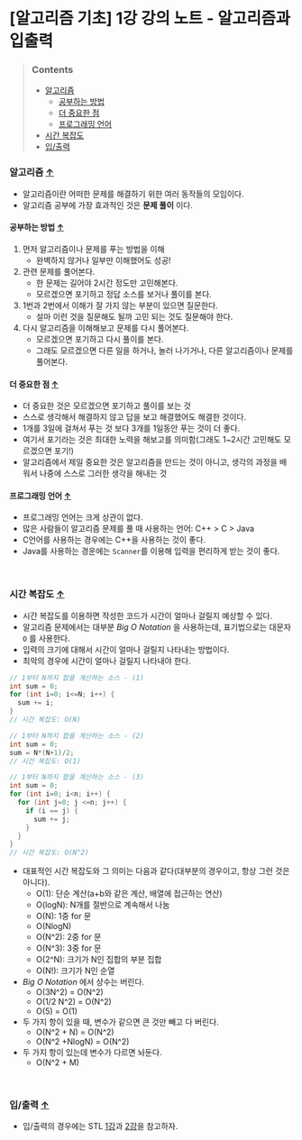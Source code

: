 # [알고리즘 기초] 1강 강의 노트 - 알고리즘과 입출력

> ### Contents
>
> - [알고리즘](#알고리즘-)
>   - [공부하는 방법](#공부하는-방법-)
>   - [더 중요한 점](#더-중요한-점-)
>   - [프로그래밍 언어](#프로그래밍-언어-)
> - [시간 복잡도](#시간-복잡도-)
> - [입/출력](#입출력-)

### 알고리즘 [↑](#contents)

- 알고리즘이란 어떠한 문제를 해결하기 위한 여러 동작들의 모임이다.
- 알고리즘 공부에 가장 효과적인 것은 **문제 풀이** 이다.

#### 공부하는 방법 [↑](#contents)

1. 먼저 알고리즘이나 문제를 푸는 방법을 이해
   - 완벽하지 않거나 일부만 이해했어도 성공!
2. 관련 문제를 풀어본다.
   - 한 문제는 길어야 2시간 정도만 고민해본다.
   - 모르겠으면 포기하고 정답 소스를 보거나 풀이를 본다.
3. 1번과 2번에서 이해가 잘 가지 않는 부분이 있으면 질문한다.
   - 설마 이런 것을 질문해도 될까 고민 되는 것도 질문해야 한다.
4. 다시 알고리즘을 이해해보고 문제를 다시 풀어본다.
   - 모르겠으면 포기하고 다시 풀이를 본다.
   - 그래도 모르겠으면 다른 일을 하거나, 놀러 나가거나, 다른 알고리즘이나 문제를 풀어본다.

#### 더 중요한 점 [↑](#contents)

- 더 중요한 것은 모르겠으면 포기하고 풀이를 보는 것
- 스스로 생각해서 해결하지 않고 답을 보고 해결했어도 해결한 것이다.
- 1개를 3일에 걸쳐서 푸는 것 보다 3개를 1일동안 푸는 것이 더 좋다.
- 여기서 포기라는 것은 최대한 노력을 해보고를 의미함(그래도 1~2시간 고민해도 모르겠으면 포기!)
- 알고리즘에서 제일 중요한 것은 알고리즘을 만드는 것이 아니고, 생각의 과정을 배워서 나중에 스스로 그러한 생각을 해내는 것

#### 프로그래밍 언어 [↑](#contents)

- 프로그래밍 언어는 크게 상관이 없다.
- 많은 사람들이 알고리즘 문제를 풀 때 사용하는 언어: C++ > C > Java
- C언어를 사용하는 경우에는 C++을 사용하는 것이 좋다.
- Java를 사용하는 경운에는 `Scanner`를 이용해 입력을 편리하게 받는 것이 좋다.

<br/>

### 시간 복잡도 [↑](#contents)

- 시간 복잡도를 이용하면 작성한 코드가 시간이 얼마나 걸릴지 예상할 수 있다.
- 알고리즘 문제에서는 대부분 *Big O Notation* 을 사용하는데, 표기법으로는 대문자 `O` 를 사용한다.
- 입력의 크기에 대해서 시간이 얼마나 걸릴지 나타내는 방법이다.
- 최악의 경우에 시간이 얼마나 걸릴지 나타내야 한다.

```c++
// 1부터 N까지 합을 계산하는 소스 - (1)
int sum = 0;
for (int i=0; i<=N; i++) {
  sum += i;
}
// 시간 복잡도: O(N)
```

```c++
// 1부터 N까지 합을 계산하는 소스 - (2)
int sum = 0;
sum = N*(N+1)/2;
// 시간 복잡도: O(1)
```

```c++
// 1부터 N까지 합을 계산하는 소스 - (3)
int sum = 0;
for (int i=0; i<n; i++) {
  for (int j=0; j <=n; j++) {
    if (i == j) {
      sum += j;
    }
  }
}
// 시간 복잡도: O(N^2)
```

- 대표적인 시간 복잡도와 그 의미는 다음과 같다(대부분의 경우이고, 항상 그런 것은 아니다).
  - O(1): 단순 계산(a+b와 같은 계산, 배열에 접근하는 연산)
  - O(logN): N개를 절반으로 계속해서 나눔
  - O(N): 1중 for 문
  - O(NlogN)
  - O(N^2): 2중 for 문
  - O(N^3): 3중 for 문
  - O(2^N): 크기가 N인 집합의 부분 집합
  - O(N!): 크기가 N인 순열
- *Big O Notation* 에서 상수는 버린다.
  - O(3N^2) = O(N^2)
  - O(1/2 N^2)  = O(N^2)
  - O(5) = O(1)
- 두 가지 항이 있을 때, 변수가 같으면 큰 것만 빼고 다 버린다.
  - O(N^2 + N) = O(N^2)
  - O(N^2 +NlogN) = O(N^2)
- 두 가지 항이 있는데 변수가 다르면 놔둔다.
  - O(N^2 + M)

<br />

### 입/출력 [↑](#contents)

- 입/출력의 경우에는 STL [1강](https://github.com/cyc1am3n/Problem_Solving/blob/master/Lecture%20Note/C%20_C%2B%2B_STL/lec01-c.md)과 [2강](https://github.com/cyc1am3n/Problem_Solving/blob/master/Lecture%20Note/C%20_C%2B%2B_STL/lec02-c%2B%2B.md)을 참고하자.
